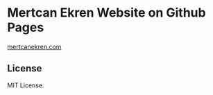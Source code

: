 Mertcan Ekren Website on Github Pages
======================================

<a href="http://mertcanekren.com">mertcanekren.com</a>

## License
MIT License.
